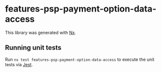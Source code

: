# features-psp-payment-option-data-access

This library was generated with [Nx](https://nx.dev).

## Running unit tests

Run `nx test features-psp-payment-option-data-access` to execute the unit tests via [Jest](https://jestjs.io).
